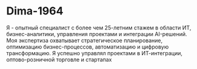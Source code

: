 # Dima-1964
Я - опытный специалист с более чем 25-летним стажем в области ИТ, бизнес-аналитики, управления проектами и интеграции AI-решений. Моя экспертиза охватывает стратегическое планирование, оптимизацию бизнес-процессов, автоматизацию и цифровую трансформацию. Я успешно управлял проектами в ИТ-интеграции, оптово-розничной торговле и стартапах
